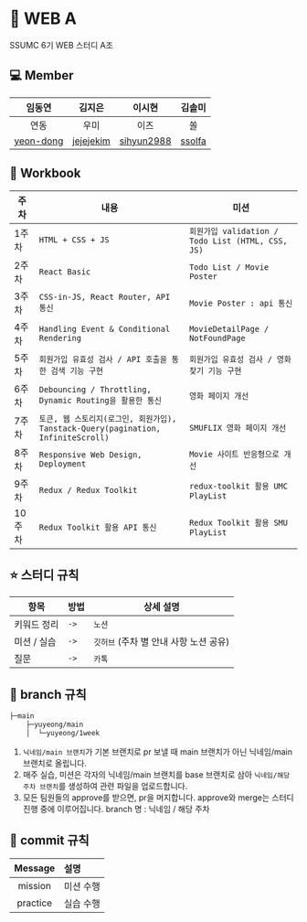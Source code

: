 # :leaves: WEB A
SSUMC 6기 WEB 스터디 A조

## 💻 Member
| 임동연 | 김지은 | 이시현 | 김솔미 |
| :---------:|:----------:|:----------:|:----------:|
| 연동 | 우미 | 이즈 | 쏠 |
| [yeon-dong](https://github.com/yeon-dong) | [jejejekim](https://github.com/jejejekim) | [sihyun2988](https://github.com/sihyun2988) | [ssolfa](https://github.com/ssolfa) |

## 📖 Workbook
| 주차 | 내용 |  미션  | 
| --- | --- | --- |
| 1주차 | `HTML + CSS + JS` |  `회원가입 validation / Todo List (HTML, CSS, JS)` |
| 2주차 | `React Basic` |  `Todo List / Movie Poster` |
| 3주차 | `CSS-in-JS, React Router, API 통신` |  `Movie Poster : api 통신` |
| 4주차 | `Handling Event & Conditional Rendering` | `MovieDetailPage / NotFoundPage` |
| 5주차 | `회원가입 유효성 검사 / API 호출을 통한 검색 기능 구현`|  `회원가입 유효성 검사 / 영화 찾기 기능 구현` |
| 6주차 | `Debouncing / Throttling, Dynamic Routing을 활용한 통신` |  `영화 페이지 개선` |
| 7주차 | `토큰, 웹 스토리지(로그인, 회원가입), Tanstack-Query(pagination, InfiniteScroll)` |  `SMUFLIX 영화 페이지 개선` |
| 8주차 | `Responsive Web Design, Deployment` |  `Movie 사이트 반응형으로 개선` |
| 9주차 | `Redux / Redux Toolkit` |  `redux-toolkit 활용 UMC PlayList` |
| 10주차 | `Redux Toolkit 활용 API 통신`|  `Redux Toolkit 활용 SMU PlayList` |

## ⭐️ 스터디 규칙
| 항목       | 방법     | 상세 설명                    |
|----------|--------|----------------------------|
| 키워드 정리 | `->` | `노션`                    |
| 미션 / 실습 | `->` | `깃허브` (주차 별 안내 사항 노션 공유) |
| 질문       | `->` | `카톡`                 |


## 🌳 branch 규칙
```bash
├─main
    ├─yuyeong/main
    │  └─yuyeong/1week
```
1. `닉네임/main 브랜치`가 기본 브랜치로 pr 보낼 때 main 브랜치가 아닌 닉네임/main 브랜치로 올립니다.
2. 매주 실습, 미션은 각자의 닉네임/main 브랜치를 base 브랜치로 삼아 `닉네임/해당 주차 브랜치`를 생성하여 관련 파일을 업로드합니다.
3. 모든 팀원들의 approve를 받으면, pr을 머지합니다. approve와 merge는 스터디 진행 중에 이루어집니다.
branch 명 : 닉네임 / 해당 주차


## 🔖 commit 규칙
| Message  | 설명                                              |
| :------: | :------------------------------------------------ |
|   mission   | 미션 수행                                  |
|   practice   | 실습 수행                             |
